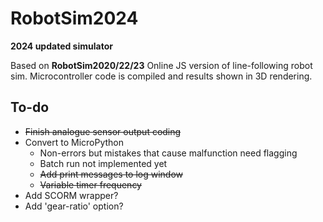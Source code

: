 # RobotSim2024
 **2024 updated simulator**

Based on **RobotSim2020/22/23**
Online JS version of line-following robot sim. Microcontroller code is compiled and results shown in 3D rendering.

## To-do
- ~~Finish analogue sensor output coding~~
- Convert to MicroPython
	- Non-errors but mistakes that cause malfunction need flagging
	- Batch run not implemented yet
	- ~~Add print messages to log window~~
	- ~~Variable timer frequency~~
- Add SCORM wrapper?
- Add 'gear-ratio' option?


